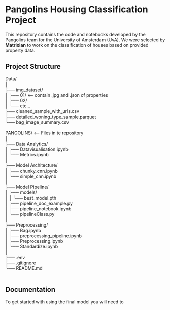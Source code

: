 # Pangolins Housing Classification Project

This repository contains the code and notebooks developed by the Pangolins team for the University of Amsterdam (UvA). We were selected by **Matrixian** to work on the classification of houses based on provided property data.

## Project Structure

Data/ <br>
│ <br>
├── img_dataset/ <br>
│ ├── 01/ <-- contain .jpg and .json of properties <br>
│ ├── 02/ <br>
│ └── etc... <br>
├── cleaned_sample_with_urls.csv<br>
├── detailed_woning_type_sample.parquet<br>
└── bag_image_summary.csv<br>
<br>
PANGOLINS/ <-- Files in te repository<br>
│<br>
├── Data Analytics/<br>
│ ├── Datavisualisation.ipynb<br>
│ └── Metrics.ipynb<br>
│<br>
├── Model Architecture/<br>
│ ├── chunky_cnn.ipynb<br>
│ └── simple_cnn.ipynb<br>
│<br>
├── Model Pipeline/<br>
│ ├── models/<br>
│ │ └── best_model.pth<br>
│ ├── pipeline_doc_example.py<br>
│ ├── pipeline_notebook.ipynb<br>
│ └── pipelineClass.py<br>
│<br>
├── Preprocessing/<br>
│ ├── Bag.ipynb<br>
│ ├── preprocessing_pipeline.ipynb<br>
│ ├── Preprocessing.ipynb<br>
│ └── Standardize.ipynb<br>
│<br>
├── .env<br>
├── .gitignore<br>
└── README.md<br>
<br>

## Documentation

To get started with using the final model you will need to
